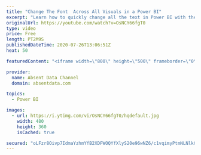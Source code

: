 ```yaml
---
title: "Change The Font  Across All Visuals in a Power BI"
excerpt: "Learn how to quickly change all the text in Power BI with the theme options in Power BI"
originalUrl: https://youtube.com/watch?v=OsNCY66fgT0
type: video
price: Free
length: PT2M9S
publishedDateTime: 2020-07-26T13:06:51Z
heat: 50

featuredContent: "<iframe width=\"800\" height=\"500\" frameborder=\"0\" src=\"https://www.youtube.com/embed/OsNCY66fgT0\" allow=\"accelerometer; autoplay; encrypted-media; gyroscope; picture-in-picture\" allowfullscreen></iframe>"

provider:
  name: Absent Data Channel
  domain: absentdata.com

topics:
  - Power BI

images:
  - url: https://i.ytimg.com/vi/OsNCY66fgT0/hqdefault.jpg
    width: 480
    height: 360
    isCached: true

secured: "oLFzr8Oivp7IdmaYzhmYfB2XDFWOQYfXlyS20e96wNZ6/c1vqimyPtmNLNlkG9hPmKNqCAg8aRFi0yJWbJuB0m1D63LLpgxAUTUdUaDUuhfNCNupSyr2y07UumrDDoaLKbE/+ellmyheBlF/gGcDYjuzCBi+tyIsYZWCSmV0mXvW22MVieFSQe0Uiuyq203S/zq/oNmwtW3QZNKkij0wPDOkGqSx3eUhChXk7een5ACfr14EFz0YHLe5lc0zYP7qdumEPTMNUmuy4YKpz8hsv+9YYMd9nuDKkLXQbEkTzClrXm4uoXKoy6qrOJFrwxXdY7M3W4wJHBlUzVICipQ7kc5ELVhX/zPPq/crGV9jntKsLkdTTaNdUdsLn5gXugfroTIEqI/bVGl4X/fzgN8I1BOE2juhqdzNtrMxEP3x92E=;mlZkkxSvyuLARLGU8CWv/w=="
---
```


